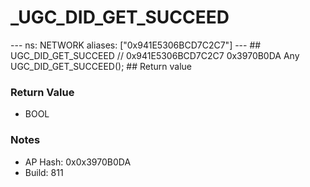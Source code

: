 # _UGC_DID_GET_SUCCEED

--- ns: NETWORK aliases: ["0x941E5306BCD7C2C7"] --- ## UGC_DID_GET_SUCCEED  // 0x941E5306BCD7C2C7 0x3970B0DA Any UGC_DID_GET_SUCCEED();  ## Return value

### Return Value
* BOOL

### Notes
* AP Hash: 0x0x3970B0DA
* Build: 811


